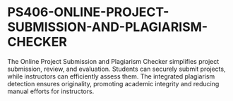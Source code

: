 # PS406-ONLINE-PROJECT-SUBMISSION-AND-PLAGIARISM-CHECKER
The Online Project Submission and Plagiarism Checker simplifies project submission, review, and evaluation. Students can securely submit projects, while instructors can efficiently assess them. The integrated plagiarism detection ensures originality, promoting academic integrity and reducing manual efforts for instructors.
